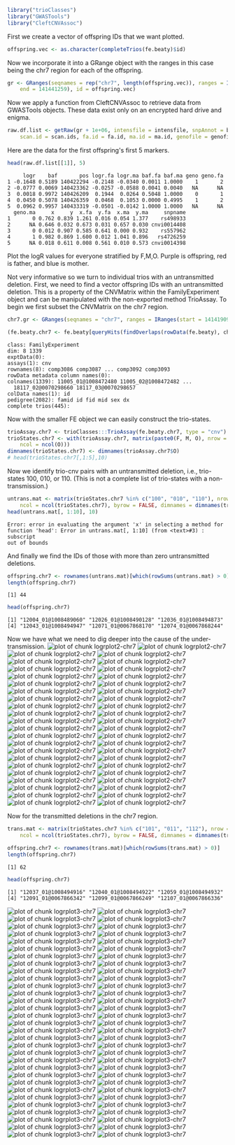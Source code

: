 


```r
library("trioClasses")
library("GWASTools")
library("CleftCNVAssoc")
```






First we create a vector of offspring IDs that we want plotted.

```r
offspring.vec <- as.character(completeTrios(fe.beaty)$id)
```

Now we incorporate it into a GRange object with the ranges in this case being the chr7 region for each of the offspring.

```r
gr <- GRanges(seqnames = rep("chr7", length(offspring.vec)), ranges = IRanges(start = 141419097, 
    end = 141441259), id = offspring.vec)
```

Now we apply a function from CleftCNVAssoc to retrieve data from GWASTools objects.  These data exist only on an encrypted hard drive and enigma.

```r
raw.df.list <- getRaw(gr + 1e+06, intensfile = intensfile, snpAnnot = beaty_snpAnnot, 
    scan.id = scan.ids, fa.id = fa.id, ma.id = ma.id, genofile = genofile, xyfile = xyfile)
```

Here are the data for the first offspring's first 5 markers.

```r
head(raw.df.list[[1]], 5)
```

```
     logr    baf       pos logr.fa logr.ma baf.fa baf.ma geno geno.fa
1 -0.1648 0.5189 140422294 -0.2148 -0.0340 0.0011 1.0000    1       2
2 -0.0777 0.0069 140423362 -0.0257 -0.0588 0.0041 0.0040   NA      NA
3  0.0018 0.9972 140426209  0.1944  0.0264 0.5048 1.0000    0       1
4  0.0450 0.5078 140426359  0.0468  0.1053 0.0000 0.4995    1       2
5  0.0962 0.9957 140433319 -0.0501 -0.0142 1.0000 1.0000   NA      NA
  geno.ma     x     y  x.fa  y.fa  x.ma  y.ma     snpname
1       0 0.762 0.839 1.261 0.016 0.054 1.377    rs498933
2      NA 0.646 0.032 0.673 0.031 0.657 0.030 cnvi0014408
3       0 0.012 0.907 0.585 0.641 0.000 0.932    rs557962
4       1 0.982 0.869 1.600 0.012 1.041 0.896   rs4726259
5      NA 0.018 0.611 0.008 0.561 0.010 0.573 cnvi0014398
```




Plot the logR values for everyone stratified by F,M,O.  Purple is offspring, red is father, and blue is mother.


Not very informative so we turn to individual trios with an untransmitted deletion. First, we need to find a vector offspring IDs with an untransmitted deletion.  This is a property of the CNVMatrix within the FamilyExperiment object and can be manipulated with the non-exported method TrioAssay.  To begin we first subset the CNVMatrix on the chr7 region.

```r
chr7.gr <- GRanges(seqnames = "chr7", ranges = IRanges(start = 141419097, end = 141441259))

(fe.beaty.chr7 <- fe.beaty[queryHits(findOverlaps(rowData(fe.beaty), chr7.gr))])
```

```
class: FamilyExperiment 
dim: 8 1339 
exptData(0):
assays(1): cnv
rownames(8): comp3086 comp3087 ... comp3092 comp3093
rowData metadata column names(0):
colnames(1339): 11005_01@1008472480 11005_02@1008472482 ...
  18117_02@0070298660 18117_03@0070298657
colData names(1): id
pedigree(2082): famid id fid mid sex dx
complete trios(445):
```

Now with the smaller FE object we can easily construct the trio-states.

```r
trioAssay.chr7 <- trioClasses:::TrioAssay(fe.beaty.chr7, type = "cnv")
trioStates.chr7 <- with(trioAssay.chr7, matrix(paste0(F, M, O), nrow = nrow(O), 
    ncol = ncol(O)))
dimnames(trioStates.chr7) <- dimnames(trioAssay.chr7$O)
# head(trioStates.chr7[,1:5],10)
```

Now we identify trio-cnv pairs with an untransmitted deletion, i.e., trio-states 100, 010, or 110.  (This is not a complete list of trio-states with a non-transmission.)

```r
untrans.mat <- matrix(trioStates.chr7 %in% c("100", "010", "110"), nrow = nrow(trioStates.chr7), 
    ncol = ncol(trioStates.chr7), byrow = FALSE, dimnames = dimnames(trioStates.chr7))
head(untrans.mat[, 1:10], 10)
```

```
Error: error in evaluating the argument 'x' in selecting a method for
function 'head': Error in untrans.mat[, 1:10] (from <text>#3) : subscript
out of bounds
```

And finally we find the IDs of those with more than zero untransmitted deletions.

```r
offspring.chr7 <- rownames(untrans.mat)[which(rowSums(untrans.mat) > 0)]
length(offspring.chr7)
```

```
[1] 44
```

```r
head(offspring.chr7)
```

```
[1] "12004_01@1008489060" "12026_01@1008490128" "12036_01@1008494873"
[4] "12043_01@1008494947" "12071_01@0067868170" "12074_01@0067868244"
```

Now we have what we need to dig deeper into the cause of the under-transmission.
![plot of chunk logrplot2-chr7](figures/logrplot2-chr71.png) ![plot of chunk logrplot2-chr7](figures/logrplot2-chr72.png) ![plot of chunk logrplot2-chr7](figures/logrplot2-chr73.png) ![plot of chunk logrplot2-chr7](figures/logrplot2-chr74.png) ![plot of chunk logrplot2-chr7](figures/logrplot2-chr75.png) ![plot of chunk logrplot2-chr7](figures/logrplot2-chr76.png) ![plot of chunk logrplot2-chr7](figures/logrplot2-chr77.png) ![plot of chunk logrplot2-chr7](figures/logrplot2-chr78.png) ![plot of chunk logrplot2-chr7](figures/logrplot2-chr79.png) ![plot of chunk logrplot2-chr7](figures/logrplot2-chr710.png) ![plot of chunk logrplot2-chr7](figures/logrplot2-chr711.png) ![plot of chunk logrplot2-chr7](figures/logrplot2-chr712.png) ![plot of chunk logrplot2-chr7](figures/logrplot2-chr713.png) ![plot of chunk logrplot2-chr7](figures/logrplot2-chr714.png) ![plot of chunk logrplot2-chr7](figures/logrplot2-chr715.png) ![plot of chunk logrplot2-chr7](figures/logrplot2-chr716.png) ![plot of chunk logrplot2-chr7](figures/logrplot2-chr717.png) ![plot of chunk logrplot2-chr7](figures/logrplot2-chr718.png) ![plot of chunk logrplot2-chr7](figures/logrplot2-chr719.png) ![plot of chunk logrplot2-chr7](figures/logrplot2-chr720.png) ![plot of chunk logrplot2-chr7](figures/logrplot2-chr721.png) ![plot of chunk logrplot2-chr7](figures/logrplot2-chr722.png) ![plot of chunk logrplot2-chr7](figures/logrplot2-chr723.png) ![plot of chunk logrplot2-chr7](figures/logrplot2-chr724.png) ![plot of chunk logrplot2-chr7](figures/logrplot2-chr725.png) ![plot of chunk logrplot2-chr7](figures/logrplot2-chr726.png) ![plot of chunk logrplot2-chr7](figures/logrplot2-chr727.png) ![plot of chunk logrplot2-chr7](figures/logrplot2-chr728.png) ![plot of chunk logrplot2-chr7](figures/logrplot2-chr729.png) ![plot of chunk logrplot2-chr7](figures/logrplot2-chr730.png) ![plot of chunk logrplot2-chr7](figures/logrplot2-chr731.png) ![plot of chunk logrplot2-chr7](figures/logrplot2-chr732.png) ![plot of chunk logrplot2-chr7](figures/logrplot2-chr733.png) ![plot of chunk logrplot2-chr7](figures/logrplot2-chr734.png) ![plot of chunk logrplot2-chr7](figures/logrplot2-chr735.png) ![plot of chunk logrplot2-chr7](figures/logrplot2-chr736.png) ![plot of chunk logrplot2-chr7](figures/logrplot2-chr737.png) ![plot of chunk logrplot2-chr7](figures/logrplot2-chr738.png) ![plot of chunk logrplot2-chr7](figures/logrplot2-chr739.png) ![plot of chunk logrplot2-chr7](figures/logrplot2-chr740.png) ![plot of chunk logrplot2-chr7](figures/logrplot2-chr741.png) ![plot of chunk logrplot2-chr7](figures/logrplot2-chr742.png) ![plot of chunk logrplot2-chr7](figures/logrplot2-chr743.png) ![plot of chunk logrplot2-chr7](figures/logrplot2-chr744.png) 

Now for the transmitted deletions in the chr7 region.

```r
trans.mat <- matrix(trioStates.chr7 %in% c("101", "011", "112"), nrow = nrow(trioStates.chr7), 
    ncol = ncol(trioStates.chr7), byrow = FALSE, dimnames = dimnames(trioStates.chr7))
```


```r
offspring.chr7 <- rownames(trans.mat)[which(rowSums(trans.mat) > 0)]
length(offspring.chr7)
```

```
[1] 62
```

```r
head(offspring.chr7)
```

```
[1] "12037_01@1008494916" "12040_01@1008494922" "12059_01@1008494932"
[4] "12091_01@0067866342" "12099_01@0067866249" "12107_01@0067866336"
```

![plot of chunk logrplot3-chr7](figures/logrplot3-chr71.png) ![plot of chunk logrplot3-chr7](figures/logrplot3-chr72.png) ![plot of chunk logrplot3-chr7](figures/logrplot3-chr73.png) ![plot of chunk logrplot3-chr7](figures/logrplot3-chr74.png) ![plot of chunk logrplot3-chr7](figures/logrplot3-chr75.png) ![plot of chunk logrplot3-chr7](figures/logrplot3-chr76.png) ![plot of chunk logrplot3-chr7](figures/logrplot3-chr77.png) ![plot of chunk logrplot3-chr7](figures/logrplot3-chr78.png) ![plot of chunk logrplot3-chr7](figures/logrplot3-chr79.png) ![plot of chunk logrplot3-chr7](figures/logrplot3-chr710.png) ![plot of chunk logrplot3-chr7](figures/logrplot3-chr711.png) ![plot of chunk logrplot3-chr7](figures/logrplot3-chr712.png) ![plot of chunk logrplot3-chr7](figures/logrplot3-chr713.png) ![plot of chunk logrplot3-chr7](figures/logrplot3-chr714.png) ![plot of chunk logrplot3-chr7](figures/logrplot3-chr715.png) ![plot of chunk logrplot3-chr7](figures/logrplot3-chr716.png) ![plot of chunk logrplot3-chr7](figures/logrplot3-chr717.png) ![plot of chunk logrplot3-chr7](figures/logrplot3-chr718.png) ![plot of chunk logrplot3-chr7](figures/logrplot3-chr719.png) ![plot of chunk logrplot3-chr7](figures/logrplot3-chr720.png) ![plot of chunk logrplot3-chr7](figures/logrplot3-chr721.png) ![plot of chunk logrplot3-chr7](figures/logrplot3-chr722.png) ![plot of chunk logrplot3-chr7](figures/logrplot3-chr723.png) ![plot of chunk logrplot3-chr7](figures/logrplot3-chr724.png) ![plot of chunk logrplot3-chr7](figures/logrplot3-chr725.png) ![plot of chunk logrplot3-chr7](figures/logrplot3-chr726.png) ![plot of chunk logrplot3-chr7](figures/logrplot3-chr727.png) ![plot of chunk logrplot3-chr7](figures/logrplot3-chr728.png) ![plot of chunk logrplot3-chr7](figures/logrplot3-chr729.png) ![plot of chunk logrplot3-chr7](figures/logrplot3-chr730.png) ![plot of chunk logrplot3-chr7](figures/logrplot3-chr731.png) ![plot of chunk logrplot3-chr7](figures/logrplot3-chr732.png) ![plot of chunk logrplot3-chr7](figures/logrplot3-chr733.png) ![plot of chunk logrplot3-chr7](figures/logrplot3-chr734.png) ![plot of chunk logrplot3-chr7](figures/logrplot3-chr735.png) ![plot of chunk logrplot3-chr7](figures/logrplot3-chr736.png) ![plot of chunk logrplot3-chr7](figures/logrplot3-chr737.png) ![plot of chunk logrplot3-chr7](figures/logrplot3-chr738.png) ![plot of chunk logrplot3-chr7](figures/logrplot3-chr739.png) ![plot of chunk logrplot3-chr7](figures/logrplot3-chr740.png) ![plot of chunk logrplot3-chr7](figures/logrplot3-chr741.png) ![plot of chunk logrplot3-chr7](figures/logrplot3-chr742.png) ![plot of chunk logrplot3-chr7](figures/logrplot3-chr743.png) ![plot of chunk logrplot3-chr7](figures/logrplot3-chr744.png) ![plot of chunk logrplot3-chr7](figures/logrplot3-chr745.png) ![plot of chunk logrplot3-chr7](figures/logrplot3-chr746.png) ![plot of chunk logrplot3-chr7](figures/logrplot3-chr747.png) ![plot of chunk logrplot3-chr7](figures/logrplot3-chr748.png) ![plot of chunk logrplot3-chr7](figures/logrplot3-chr749.png) ![plot of chunk logrplot3-chr7](figures/logrplot3-chr750.png) ![plot of chunk logrplot3-chr7](figures/logrplot3-chr751.png) ![plot of chunk logrplot3-chr7](figures/logrplot3-chr752.png) ![plot of chunk logrplot3-chr7](figures/logrplot3-chr753.png) ![plot of chunk logrplot3-chr7](figures/logrplot3-chr754.png) ![plot of chunk logrplot3-chr7](figures/logrplot3-chr755.png) ![plot of chunk logrplot3-chr7](figures/logrplot3-chr756.png) ![plot of chunk logrplot3-chr7](figures/logrplot3-chr757.png) ![plot of chunk logrplot3-chr7](figures/logrplot3-chr758.png) ![plot of chunk logrplot3-chr7](figures/logrplot3-chr759.png) ![plot of chunk logrplot3-chr7](figures/logrplot3-chr760.png) ![plot of chunk logrplot3-chr7](figures/logrplot3-chr761.png) ![plot of chunk logrplot3-chr7](figures/logrplot3-chr762.png) 

